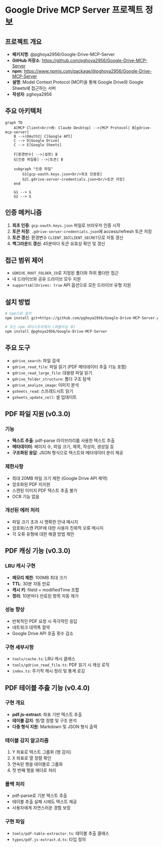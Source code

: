 # Google Drive MCP Server 프로젝트 정보

## 프로젝트 개요
- **패키지명**: @pghoya2956/Google-Drive-MCP-Server
- **GitHub 저장소**: https://github.com/pghoya2956/Google-Drive-MCP-Server
- **npm**: https://www.npmjs.com/package/@pghoya2956/Google-Drive-MCP-Server
- **설명**: Model Context Protocol (MCP)을 통해 Google Drive와 Google Sheets에 접근하는 서버
- **작성자**: pghoya2956

## 주요 아키텍처

```mermaid
graph TD
    A[MCP Client<br/>예: Claude Desktop] -->|MCP Protocol| B[gdrive-mcp-server]
    B -->|OAuth2| C[Google API]
    C --> D[Google Drive]
    C --> E[Google Sheets]
    
    F[환경변수] -->|설정| B
    G[인증 파일들] -->|토큰| B
    
    subgraph "인증 파일"
        G1[gcp-oauth.keys.json<br/>최초 인증용]
        G2[.gdrive-server-credentials.json<br/>토큰 저장]
    end
    
    G1 --> G
    G2 --> G
```

## 인증 메커니즘
1. **최초 인증**: `gcp-oauth.keys.json` 파일로 브라우저 인증 시작
2. **토큰 저장**: `.gdrive-server-credentials.json`에 access/refresh 토큰 저장
3. **토큰 갱신**: 환경변수 `CLIENT_ID`/`CLIENT_SECRET`으로 자동 갱신
4. **백그라운드 갱신**: 45분마다 토큰 유효성 확인 및 갱신

## 접근 범위 제어
- `GDRIVE_ROOT_FOLDER_ID`로 지정된 폴더와 하위 폴더만 접근
- 내 드라이브와 공유 드라이브 모두 지원
- `supportsAllDrives: true` API 옵션으로 모든 드라이브 유형 지원

## 설치 방법
```bash
# npm으로 설치
npm install git+https://github.com/pghoya2956/Google-Drive-MCP-Server.git

# 또는 npm 레지스트리에서 (퍼블리싱 후)
npm install @pghoya2956/Google-Drive-MCP-Server
```

## 주요 도구
- `gdrive_search`: 파일 검색
- `gdrive_read_file`: 파일 읽기 (PDF 메타데이터 추출 기능 포함)
- `gdrive_read_large_file`: 대용량 파일 읽기
- `gdrive_folder_structure`: 폴더 구조 탐색
- `gdrive_analyze_image`: 이미지 분석
- `gsheets_read`: 스프레드시트 읽기
- `gsheets_update_cell`: 셀 업데이트

## PDF 파일 지원 (v0.3.0)

### 기능
- **텍스트 추출**: pdf-parse 라이브러리를 사용한 텍스트 추출
- **메타데이터**: 페이지 수, 파일 크기, 제목, 작성자, 생성일 등
- **구조화된 응답**: JSON 형식으로 텍스트와 메타데이터 분리 제공

### 제한사항
- 최대 20MB 파일 크기 제한 (Google Drive API 제약)
- 암호화된 PDF 미지원
- 스캔된 이미지 PDF 텍스트 추출 불가
- OCR 기능 없음

### 개선된 에러 처리
- 파일 크기 초과 시 명확한 안내 메시지
- 암호화/스캔 PDF에 대한 사용자 친화적 오류 메시지
- 각 오류 유형에 대한 해결 방법 제안

## PDF 캐싱 기능 (v0.3.0)

### LRU 캐시 구현
- **메모리 제한**: 100MB 최대 크기
- **TTL**: 30분 자동 만료
- **캐시 키**: fileId + modifiedTime 조합
- **정리**: 10분마다 만료된 항목 자동 제거

### 성능 향상
- 반복적인 PDF 요청 시 즉각적인 응답
- 네트워크 대역폭 절약
- Google Drive API 호출 횟수 감소

### 구현 세부사항
- `tools/cache.ts`: LRU 캐시 클래스
- `tools/gdrive_read_file.ts`: PDF 읽기 시 캐싱 로직
- `index.ts`: 주기적 캐시 정리 및 통계 로깅

## PDF 테이블 추출 기능 (v0.4.0)

### 구현 개요
- **pdf.js-extract**: 좌표 기반 텍스트 추출
- **테이블 감지**: 행/열 정렬 및 구조 분석
- **다중 형식 지원**: Markdown 및 JSON 형식 출력

### 테이블 감지 알고리즘
1. Y 좌표로 텍스트 그룹화 (행 감지)
2. X 좌표로 열 정렬 확인
3. 연속된 행을 테이블로 그룹화
4. 첫 번째 행을 헤더로 처리

### 폴백 처리
- pdf-parse로 기본 텍스트 추출
- 테이블 추출 실패 시에도 텍스트 제공
- 사용자에게 자연스러운 경험 보장

### 구현 파일
- `tools/pdf-table-extractor.ts`: 테이블 추출 클래스
- `types/pdf.js-extract.d.ts`: 타입 정의